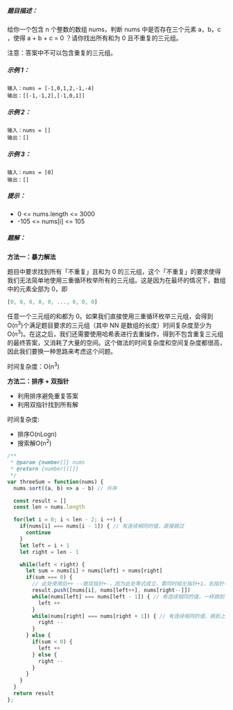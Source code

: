 ##### 题目描述：

给你一个包含 n 个整数的数组 nums，判断 nums 中是否存在三个元素 a，b，c ，使得 a + b + c = 0 ？请你找出所有和为 0 且不重复的三元组。

注意：答案中不可以包含重复的三元组。

##### 示例 1：

```
输入：nums = [-1,0,1,2,-1,-4]
输出：[[-1,-1,2],[-1,0,1]]
```

##### 示例 2：

```
输入：nums = []
输出：[]
```

##### 示例 3：

```
输入：nums = [0]
输出：[]
```

##### 提示：
+ 0 <= nums.length <= 3000
+ -105 <= nums[i] <= 105

##### 题解：
**方法一：暴力解法**

题目中要求找到所有「不重复」且和为 0 的三元组，这个「不重复」的要求使得我们无法简单地使用三重循环枚举所有的三元组。这是因为在最坏的情况下，数组中的元素全部为 0，即
```javascript
[0, 0, 0, 0, 0, ..., 0, 0, 0]
```
任意一个三元组的和都为 0。如果我们直接使用三重循环枚举三元组，会得到 O(n<sup>3</sup>)个满足题目要求的三元组（其中 NN 是数组的长度）时间复杂度至少为 O(n<sup>3</sup>)。在这之后，我们还需要使用哈希表进行去重操作，得到不包含重复三元组的最终答案，又消耗了大量的空间。这个做法的时间复杂度和空间复杂度都很高，因此我们要换一种思路来考虑这个问题。

时间复杂度：O(n<sup>3</sup>)

**方法二：排序 + 双指针**

+ 利用排序避免重复答案
+ 利用双指针找到所有解

时间复杂度:
+ 排序O(nLogn)
+ 搜索解O(n<sup>2</sup>) 

```javascript
/**
 * @param {number[]} nums
 * @return {number[][]}
 */
var threeSum = function(nums) {
  nums.sort((a, b) => a - b) // 升序

  const result = []
  const len = nums.length

  for(let i = 0; i < len - 2; i ++) {
    if(nums[i] === nums[i - 1]) { // 有连续相同的值，直接跳过
      continue
    }
    let left = i + 1
    let right = len - 1

    while(left < right) {
      let sum = nums[i] + nums[left] + nums[right]
      if(sum === 0) {
        // 此处使用后++ --做双指针+-，因为此处等式成立，需同时给左指针+1，右指针-1
        result.push([nums[i], nums[left++], nums[right--]])
        while(nums[left] === nums[left - 1]) { // 有连续相同的值，一样跳到下一个
          left ++
        }
        while(nums[right] === nums[right + 1]) { // 有连续相同的值，跳到上一个
          right --
        }
      } else {
        if(sum < 0) {
          left ++
        } else {
          right --
        }
      }
    }
  }
  return result
};
```